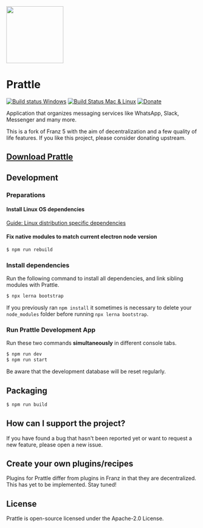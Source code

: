 <img src="./build-helpers/images/icon.png" alt="" width="150"/>

# Prattle
[![Build status Windows](https://ci.appveyor.com/api/projects/status/9yman4ye19x4274o/branch/master?svg=true)](https://ci.appveyor.com/project/adlk/franz/branch/master)
 [![Build Status Mac & Linux](https://travis-ci.com/Maxattax97/prattle.svg?branch=master)](https://travis-ci.com/Maxattax97/prattle) [![Donate](https://img.shields.io/badge/Donate-PayPal-green.svg)](https://meetfranz.com/payment.html)

Application that organizes messaging services like WhatsApp, Slack, Messenger and many more.

This is a fork of Franz 5 with the aim of decentralization and a few quality of life features. If you like this project, please
consider donating upstream.

## [Download Prattle](https://github.com/Maxattax97/prattle/releases)

## Development

### Preparations

#### Install Linux OS dependencies
[Guide: Linux distribution specific dependencies](docs/linux.md)

#### Fix native modules to match current electron node version
```bash
$ npm run rebuild
```

### Install dependencies
Run the following command to install all dependencies, and link sibling modules with Prattle.
```bash
$ npx lerna bootstrap
```

If you previously ran `npm install` it sometimes is necessary to delete your `node_modules` folder before running `npx lerna bootstrap`.

### Run Prattle Development App
Run these two commands __simultaneously__ in different console tabs.

```bash
$ npm run dev
$ npm run start
```
Be aware that the development database will be reset regularly.

## Packaging
```bash
$ npm run build
```

## How can I support the project?
If you have found a bug that hasn't been reported yet or want to request a new feature, please open a new issue.

## Create your own plugins/recipes
Plugins for Prattle differ from plugins in Franz in that they are decentralized. This has yet to be implemented. Stay tuned!

## License
Prattle is open-source licensed under the Apache-2.0 License.
